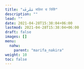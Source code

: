 ```yaml
---
title: "مَعْرِفَة মারিফা বা নির্দিষ্ট"
description: ""
lead: ""
date: 2021-04-28T15:38:04+06:00
lastmod: 2021-04-28T15:38:04+06:00
draft: false
images: []
menu: 
  nahw:
    parent: "marifa_nakira"
weight: 10
toc: false
---
```

